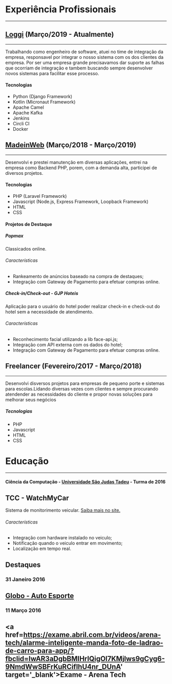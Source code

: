 # Experiência Profissionais
***
## <a href='https://loggi.com.br' target='_blank'>Loggi</a> (Março/2019 - Atualmente)
***
Trabalhando como engenheiro de software, atuei no time de integração da empresa, responsavel por integrar o nosso sistema com os dos clientes da empresa. Por ser uma empresa grande precisavamos dar suporte as falhas que ocorriam de integração e tambem buscando sempre desenvolver novos sistemas para facilitar esse processo.

#### Tecnologias

 - Python (Django Framework)
 - Kotlin (Micronaut Framework)
 - Apache Camel
 - Apache Kafka
 - Jenkins
 - Circli CI
 - Docker

## <a href='https://madeinweb.com.br' target='_blank'>MadeinWeb</a> (Março/2018 - Março/2019)
***
Desenvolvi e prestei manutenção em diversas aplicações, entrei na empresa como Backend PHP, porem, com a demanda alta, participei de diversos projetos.

#### Tecnologias
 - PHP (Laravel Framework)
 - Javascript (Node.js, Express Framework, Loopback Framework)
 - HTML 
 - CSS

#### Projetos de Destaque

##### Popmax
Classicados online.
###### Características
- Rankeamento de anúncios baseado na compra de destaques;
- Integração com Gateway de Pagamento para efetuar compras online.

##### Check-in/Check-out - GJP Hoteis
Aplicação para o usuário do hotel poder realizar check-in e check-out do hotel
sem a necessidade de atendimento.
###### Características
- Reconhecimento facial utilizando a lib face-api.js;
- Integração com API externa com os dados do hotel;
- Integração com Gateway de Pagamento para efetuar compras online.

## Freelancer (Fevereiro/2017 - Março/2018)
***
Desenvolvi disversos projetos para empresas de pequeno porte e sistemas para
escolas.Lidando diversas vezes com clientes e sempre procurando atendender as
necessidades do cliente e propor novas soluções para melhorar seus negócios

##### Tecnologias
- PHP
- Javascript
- HTML 
- CSS

# Educação
***
#### Ciência da Computação - <a href='https://www.usjt.br' target='_blank'>Universidade São Judas Tadeu</a> - Turma de 2016

## TCC - WatchMyCar
Sistema de monitorimento veicular.
<a href='https://www.watchmycar.com.br' target='_blank'>Saiba mais no site.</a>

###### Características
- Integração com hardware instalado no veiculo;
- Notificação quando o veiculo entrar em movimento;
- Localização em tempo real.

## Destaques
### 31 Janeiro 2016
## <a href='https://globoplay.globo.com/v/4776724/?fbclid=IwAR20Eit93tfk0IlJJBuWaGHcD5GxPTBKhiCYXYI5aI4tiicEhBdU2QeWgRc' target='_blank'>Globo - Auto Esporte</a>
### 11 Março 2016
## <a href=https://exame.abril.com.br/videos/arena-tech/alarme-inteligente-manda-foto-de-ladrao-de-carro-para-app/?fbclid=IwAR3aDgbBMIHrlQigOl7KMjlws9gCyg6-9NmdWwSBFrKuRCifIhU4nr_DUnA' target='_blank'>Exame - Arena Tech</a>
